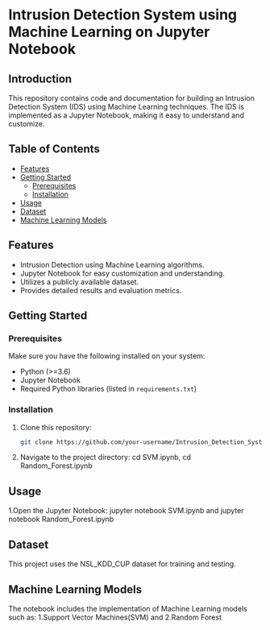 # Intrusion Detection System using Machine Learning on Jupyter Notebook

## Introduction

This repository contains code and documentation for building an Intrusion Detection System (IDS) using Machine Learning techniques. The IDS is implemented as a Jupyter Notebook, making it easy to understand and customize.

## Table of Contents

- [Features](#features)
- [Getting Started](#getting-started)
  - [Prerequisites](#prerequisites)
  - [Installation](#installation)
- [Usage](#usage)
- [Dataset](#dataset)
- [Machine Learning Models](#machine-learning-models)

## Features

- Intrusion Detection using Machine Learning algorithms.
- Jupyter Notebook for easy customization and understanding.
- Utilizes a publicly available dataset.
- Provides detailed results and evaluation metrics.

## Getting Started

### Prerequisites

Make sure you have the following installed on your system:

- Python (>=3.6)
- Jupyter Notebook
- Required Python libraries (listed in `requirements.txt`)

### Installation

1. Clone this repository:
   ```bash
   git clone https://github.com/your-username/Intrusion_Detection_System_using_Machine_Learning.git
   ```
2. Navigate to the project directory:
   cd SVM.ipynb,
   cd Random_Forest.ipynb

## Usage

1.Open the Jupyter Notebook:
jupyter notebook SVM.ipynb and
jupyter notebook Random_Forest.ipynb

## Dataset

This project uses the NSL_KDD_CUP dataset for training and testing.

## Machine Learning Models

The notebook includes the implementation of Machine Learning models such as:
1.Support Vector Machines(SVM) and
2.Random Forest
